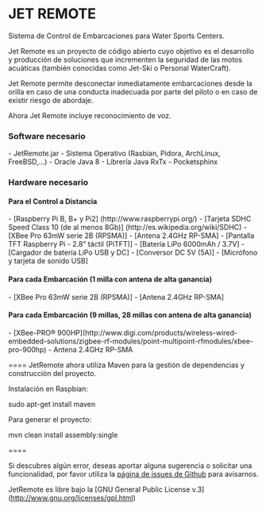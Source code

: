 JET REMOTE
====

Sistema de Control de Embarcaciones para Water Sports Centers.

Jet Remote es un proyecto de código abierto cuyo objetivo es el desarrollo y producción de soluciones que incrementen la seguridad de las motos acuáticas (también conocidas como Jet-Ski o Personal WaterCraft).

Jet Remote permite desconectar inmediatamente embarcaciones desde la orilla en caso de una conducta inadecuada por parte del piloto o en caso de existir riesgo de abordaje. 

Ahora Jet Remote incluye reconocimiento de voz. 

<h3>Software necesario</h3>
- JetRemote.jar
- Sistema Operativo (Rasbian, Pidora, ArchLinux, FreeBSD,...)
- Oracle Java 8 
- Librería Java RxTx
- Pocketsphinx


<h3>Hardware necesario</h3>

<h4>Para el Control a Distancia</h4>
- [Raspberry Pi B, B+ y Pi2] (http://www.raspberrypi.org/)
- [Tarjeta SDHC Speed Class 10 (de al menos 8Gb)] (http://es.wikipedia.org/wiki/SDHC)
- [XBee Pro 63mW serie 2B (RPSMA)]
- [Antena 2.4GHz RP-SMA]
- [Pantalla TFT Raspberry Pi - 2.8" táctil (PiTFT)]
- [Batería LiPo 6000mAh / 3.7V]
- [Cargador de batería LiPo USB y DC]
- [Conversor DC 5V (5A)]
- [Micrófono y tarjeta de sonido USB]

<h4>Para cada Embarcación (1 milla con antena de alta ganancia)</h4>
- [XBee Pro 63mW serie 2B (RPSMA)]
- [Antena 2.4GHz RP-SMA]

<h4>Para cada Embarcación (9 millas, 28 millas con antena de alta ganancia)</h4>
- [XBee-PRO® 900HP](http://www.digi.com/products/wireless-wired-embedded-solutions/zigbee-rf-modules/point-multipoint-rfmodules/xbee-pro-900hp)
- Antena 2.4GHz RP-SMA


====
JetRemote ahora utiliza Maven para la gestión de dependencias y construcción del proyecto. 

Instalación en Raspbian:

sudo apt-get install maven

Para generar el proyecto:

mvn clean install assembly:single

====

Si descubres algún error, deseas aportar alguna sugerencia o solicitar una funcionalidad, por favor utiliza la [página de issues de Github](https://github.com/linuxgc/PiWC/issues) para avisarnos.


JetRemote es libre bajo la [GNU General Public License v.3] (http://www.gnu.org/licenses/gpl.html)

